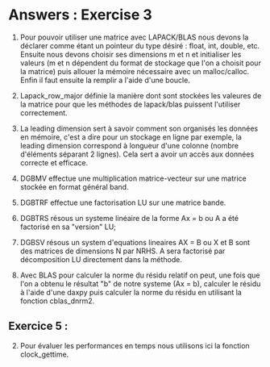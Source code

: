 # Answers : Exercise 3

1) Pour pouvoir utiliser une matrice avec LAPACK/BLAS nous devons la déclarer comme étant un pointeur du type désiré : float, int, double, etc. Ensuite nous devons choisir ses dimensions m et n et initialiser les valeurs (m et n dépendent du format de stockage que l'on a choisit pour la matrice) puis allouer la mémoire nécessaire avec un malloc/calloc. Enfin il faut ensuite la remplir a l'aide d'une boucle.

2) Lapack_row_major définie la manière dont sont stockées les valeures de la matrice pour que les méthodes de lapack/blas puissent l'utiliser correctement.

3) La leading dimension sert à savoir comment son organisés les données en mémoire, c'est a dire pour un stockage en ligne par exemple, la leading dimension correspond à longueur d'une colonne (nombre d'éléments séparant 2 lignes). Cela sert a avoir un accès aux données correcte et efficace.

4) DGBMV effectue une multiplication matrice-vecteur sur une matrice stockée en format général band.

5) DGBTRF effectue une factorisation LU sur une matrice bande.

6) DGBTRS résous un systeme linéaire de la forme Ax = b ou A a été factorisé en sa "version" LU;

7) DGBSV résous un system d'equations lineaires AX = B ou X et B sont des matrices de dimensions N par NRHS. A sera factorisé par décomposition LU directement dans la méthode.

8) Avec BLAS pour calculer la norme du résidu relatif on peut, une fois que l'on a obtenu le résultat "b" de notre systeme (Ax = b), 
calculer le résidu à l'aide d'une daxpy puis calculer la norme du résidu en utilisant la fonction cblas_dnrm2.

## Exercice 5 :

2) Pour évaluer les performances en temps nous utilisons ici la fonction clock_gettime.